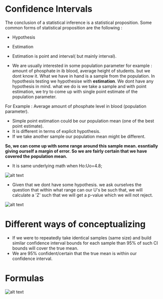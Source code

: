 # Confidence Intervals

The conclusion of a statistical inference is a statistical proposition. Some common forms of statistical proposition are the following : 
 - Hypothesis
 - Estimation
 
- Estimation is point and interval( but mainly interval).
- We are usually interested in some population parameter for example : amount of phosphate in ib blood, average height of students. but we dont know it. What we have in hand is a sample from the population. In hypothesis testing we hypothesise with **estimation**. We dont have any hypothesis in mind. what we do is we take a sample and with point estimation, we try to come up with single point estimate of the population parameter.

For Example : Average amount of phosphate level in blood (population parameter).

- Simple point estimation could be our population mean (one of the best point estimate).
- It is different in terms of explicit hypothesis.
- If we take another sample our population mean might be different.

**So, we can come up with some range around this sample mean. essntially giving ourself a margin of error. So we are fairly certain that we have covered the population mean.**

- It is same underlying math when Ho:Uo=4.8;

![alt text]( )

- Given that we dont have some hypothesis. we ask ourselves the question that within what range can our U's be such that, we will calculate a 'Z' such that we will get a p-value which we will not reject.

![alt text]( )

# Different ways of conceptualizing

- If we were to repeatedly take identical samples (same size) and build similar confidence interval bounds for each sample than 95% of such CI bounds will cover the true mean.
- We are 95% confident/certain that the true mean is within our confidence interval.

# Formulas

![alt text]( )



